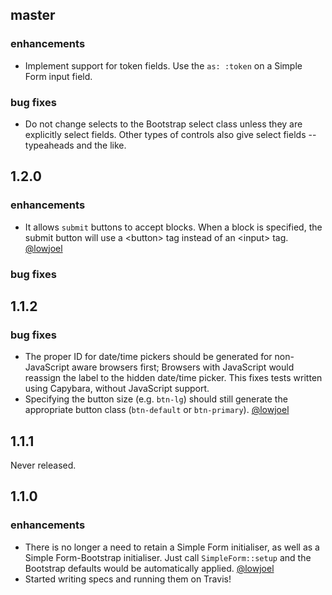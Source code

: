 ## master

### enhancements
 * Implement support for token fields. Use the `as: :token` on a Simple Form input field.

### bug fixes
 * Do not change selects to the Bootstrap select class unless they are explicitly select fields. 
   Other types of controls also give select fields -- typeaheads and the like.

## 1.2.0

### enhancements
  * It allows `submit` buttons to accept blocks. When a block is specified, the submit button will
    use a \<button> tag instead of an \<input> tag. [@lowjoel](https://github.com/lowjoel)

### bug fixes

## 1.1.2

### bug fixes
  * The proper ID for date/time pickers should be generated for non-JavaScript aware browsers first;
    Browsers with JavaScript would reassign the label to the hidden date/time picker. This fixes
    tests written using Capybara, without JavaScript support.
  * Specifying the button size (e.g. `btn-lg`) should still generate the appropriate button class
  (`btn-default` or `btn-primary`). [@lowjoel](https://github.com/lowjoel)

## 1.1.1

Never released.

## 1.1.0

### enhancements
  * There is no longer a need to retain a Simple Form initialiser, as well as a Simple 
  Form-Bootstrap initialiser. Just call `SimpleForm::setup` and the Bootstrap defaults would be 
  automatically applied. [@lowjoel](https://github.com/lowjoel)
  * Started writing specs and running them on Travis!  
